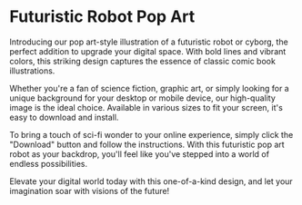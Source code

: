 <!--font:Poppins-->

# Futuristic Robot Pop Art

Introducing our pop art-style illustration of a futuristic robot or cyborg, the perfect addition to upgrade your digital space. With bold lines and vibrant colors, this striking design captures the essence of classic comic book illustrations.

Whether you're a fan of science fiction, graphic art, or simply looking for a unique background for your desktop or mobile device, our high-quality image is the ideal choice. Available in various sizes to fit your screen, it's easy to download and install.

To bring a touch of sci-fi wonder to your online experience, simply click the "Download" button and follow the instructions. With this futuristic pop art robot as your backdrop, you'll feel like you've stepped into a world of endless possibilities.

Elevate your digital world today with this one-of-a-kind design, and let your imagination soar with visions of the future!

<!--

Write me markdown content of website with wallpaper:

"A pop art-style wallpaper featuring a comic book-style illustration of a futuristic robot or cyborg."

The header of the page should not be copy of the text but rather a real content of the website which is using this wallpaper.


---


# Futuristic Robot Wallpaper

Decorate your desktop or mobile screen with our pop art-style wallpaper featuring a comic book-style illustration of a futuristic robot or cyborg. This eye-catching design is perfect for science fiction fans and anyone who loves bold, graphic imagery.

The high-quality wallpaper is available in various sizes to fit your device, and it's easy to download and install. Simply click the "Download" button and follow the instructions.

Upgrade your digital space with this unique and visually striking wallpaper today!


---


Heading should not include word "wallpaper". The website should not be about the wallpaper itself, wallpaper is just a related background, rewrite whole content.


---


# Welcome to the Future: A Pop Art Robot Invasion

Step into a world of futuristic wonder with our pop art-style illustration of a cyborg or robot. This striking design is the perfect backdrop for your desktop or mobile device, adding a touch of sci-fi flair to your digital space.

Our high-quality image captures the essence of classic comic book illustrations, with bold lines and vibrant colors that bring this futuristic robot to life. It's the perfect choice for anyone who loves science fiction, technology, or graphic art.

To download this stunning image, simply click the "Download" button and follow the instructions. You'll be able to choose from various sizes to fit your device, ensuring a seamless and stylish addition to your digital world.

Upgrade your online experience with this one-of-a-kind pop art robot invasion, and let your imagination run wild with visions of the future!


---


Heading is too long, rewrite whole content.


---


# Pop Art Robot Invasion: Upgrade Your Digital Space

Transform your digital world with our pop art-style illustration of a futuristic robot or cyborg. This striking design captures the essence of classic comic book illustrations, with bold lines and vibrant colors that bring this robot to life.

Whether you're a science fiction enthusiast, a lover of graphic art, or simply looking for a unique addition to your digital space, our high-quality image is the perfect choice. Available in various sizes to fit your desktop or mobile device, it's easy to download and install.

To add a touch of sci-fi flair to your online experience, simply click the "Download" button and follow the instructions. With this pop art robot invasion as your backdrop, you'll feel like you've stepped into a world of futuristic wonder.

Upgrade your digital space today and let your imagination run wild with visions of the future!


---


Heading is too long, rewrite whole content.


---


# Futuristic Pop Art Robot: Elevate Your Digital World

Introducing our pop art-style illustration of a futuristic robot or cyborg, the perfect addition to upgrade your digital space. With bold lines and vibrant colors, this striking design captures the essence of classic comic book illustrations.

Whether you're a fan of science fiction, graphic art, or simply looking for a unique background for your desktop or mobile device, our high-quality image is the ideal choice. Available in various sizes to fit your screen, it's easy to download and install.

To bring a touch of sci-fi wonder to your online experience, simply click the "Download" button and follow the instructions. With this futuristic pop art robot as your backdrop, you'll feel like you've stepped into a world of endless possibilities.

Elevate your digital world today with this one-of-a-kind design, and let your imagination soar with visions of the future!


---


Write me a Google font which is best fitting for the website.

Pick from the list:
- Lato
- Alegreya
- Open Sans
- Poppins
- Dancing Script
- Lobster
- IBM Plex Sans
- Exo 2
- Great Vibes
- Barlow Condensed
- Inter
- Raleway
- Futura
- Playfair Display
- Roboto
- Montserrat
- Orbitron


Write just the font name nothing else.


---


Poppins

-->
